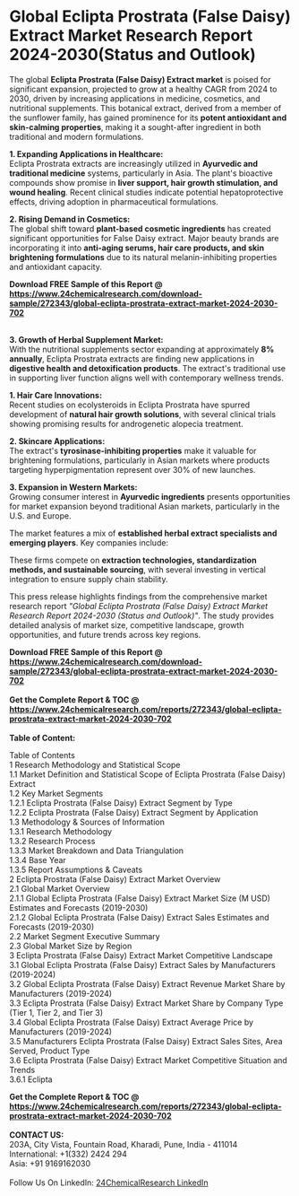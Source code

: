 <h1>Global Eclipta Prostrata (False Daisy) Extract Market Research Report 2024-2030(Status and Outlook)</h1><p>The global <strong>Eclipta Prostrata (False Daisy) Extract market</strong> is poised for significant expansion, projected to grow at a healthy CAGR from 2024 to 2030, driven by increasing applications in medicine, cosmetics, and nutritional supplements. This botanical extract, derived from a member of the sunflower family, has gained prominence for its <strong>potent antioxidant and skin-calming properties</strong>, making it a sought-after ingredient in both traditional and modern formulations.</p><p><strong>1. Expanding Applications in Healthcare:</strong><br>
Eclipta Prostrata extracts are increasingly utilized in <strong>Ayurvedic and traditional medicine</strong> systems, particularly in Asia. The plant's bioactive compounds show promise in <strong>liver support, hair growth stimulation, and wound healing</strong>. Recent clinical studies indicate potential hepatoprotective effects, driving adoption in pharmaceutical formulations.</p><p><strong>2. Rising Demand in Cosmetics:</strong><br>
The global shift toward <strong>plant-based cosmetic ingredients</strong> has created significant opportunities for False Daisy extract. Major beauty brands are incorporating it into <strong>anti-aging serums, hair care products, and skin brightening formulations</strong> due to its natural melanin-inhibiting properties and antioxidant capacity.</p><div><b>Download FREE Sample of this Report @ 
            <a href="https://www.24chemicalresearch.com/download-sample/272343/global-eclipta-prostrata-extract-market-2024-2030-702">
            https://www.24chemicalresearch.com/download-sample/272343/global-eclipta-prostrata-extract-market-2024-2030-702</a></b></div><br><p><strong>3. Growth of Herbal Supplement Market:</strong><br>
With the nutritional supplements sector expanding at approximately <strong>8% annually</strong>, Eclipta Prostrata extracts are finding new applications in <strong>digestive health and detoxification products</strong>. The extract's traditional use in supporting liver function aligns well with contemporary wellness trends.</p><p><strong>1. Hair Care Innovations:</strong><br>
Recent studies on ecolysteroids in Eclipta Prostrata have spurred development of <strong>natural hair growth solutions</strong>, with several clinical trials showing promising results for androgenetic alopecia treatment.</p><p><strong>2. Skincare Applications:</strong><br>
The extract's <strong>tyrosinase-inhibiting properties</strong> make it valuable for brightening formulations, particularly in Asian markets where products targeting hyperpigmentation represent over 30% of new launches.</p><p><strong>3. Expansion in Western Markets:</strong><br>
Growing consumer interest in <strong>Ayurvedic ingredients</strong> presents opportunities for market expansion beyond traditional Asian markets, particularly in the U.S. and Europe.</p><p>The market features a mix of <strong>established herbal extract specialists and emerging players</strong>. Key companies include:</p><p>These firms compete on <strong>extraction technologies, standardization methods, and sustainable sourcing</strong>, with several investing in vertical integration to ensure supply chain stability.</p><p>This press release highlights findings from the comprehensive market research report <em>"Global Eclipta Prostrata (False Daisy) Extract Market Research Report 2024-2030 (Status and Outlook)"</em>. The study provides detailed analysis of market size, competitive landscape, growth opportunities, and future trends across key regions.</p><div><b>Download FREE Sample of this Report @ 
            <a href="https://www.24chemicalresearch.com/download-sample/272343/global-eclipta-prostrata-extract-market-2024-2030-702">
            https://www.24chemicalresearch.com/download-sample/272343/global-eclipta-prostrata-extract-market-2024-2030-702</a></b></div><br><div><b>Get the Complete Report & TOC @ 
            <a href="https://www.24chemicalresearch.com/reports/272343/global-eclipta-prostrata-extract-market-2024-2030-702">
            https://www.24chemicalresearch.com/reports/272343/global-eclipta-prostrata-extract-market-2024-2030-702</a></b></div><br>
            <b>Table of Content:</b><p>Table of Contents<br />
1 Research Methodology and Statistical Scope<br />
1.1 Market Definition and Statistical Scope of Eclipta Prostrata (False Daisy) Extract<br />
1.2 Key Market Segments<br />
1.2.1 Eclipta Prostrata (False Daisy) Extract Segment by Type<br />
1.2.2 Eclipta Prostrata (False Daisy) Extract Segment by Application<br />
1.3 Methodology & Sources of Information<br />
1.3.1 Research Methodology<br />
1.3.2 Research Process<br />
1.3.3 Market Breakdown and Data Triangulation<br />
1.3.4 Base Year<br />
1.3.5 Report Assumptions & Caveats<br />
2 Eclipta Prostrata (False Daisy) Extract Market Overview<br />
2.1 Global Market Overview<br />
2.1.1 Global Eclipta Prostrata (False Daisy) Extract Market Size (M USD) Estimates and Forecasts (2019-2030)<br />
2.1.2 Global Eclipta Prostrata (False Daisy) Extract Sales Estimates and Forecasts (2019-2030)<br />
2.2 Market Segment Executive Summary<br />
2.3 Global Market Size by Region<br />
3 Eclipta Prostrata (False Daisy) Extract Market Competitive Landscape<br />
3.1 Global Eclipta Prostrata (False Daisy) Extract Sales by Manufacturers (2019-2024)<br />
3.2 Global Eclipta Prostrata (False Daisy) Extract Revenue Market Share by Manufacturers (2019-2024)<br />
3.3 Eclipta Prostrata (False Daisy) Extract Market Share by Company Type (Tier 1, Tier 2, and Tier 3)<br />
3.4 Global Eclipta Prostrata (False Daisy) Extract Average Price by Manufacturers (2019-2024)<br />
3.5 Manufacturers Eclipta Prostrata (False Daisy) Extract Sales Sites, Area Served, Product Type<br />
3.6 Eclipta Prostrata (False Daisy) Extract Market Competitive Situation and Trends<br />
3.6.1 Eclipta</p><div><b>Get the Complete Report & TOC @ 
            <a href="https://www.24chemicalresearch.com/reports/272343/global-eclipta-prostrata-extract-market-2024-2030-702">
            https://www.24chemicalresearch.com/reports/272343/global-eclipta-prostrata-extract-market-2024-2030-702</a></b></div><br><b>CONTACT US:</b><br>
            203A, City Vista, Fountain Road, Kharadi, Pune, India - 411014<br>
            International: +1(332) 2424 294<br>
            Asia: +91 9169162030 <br><br>
            Follow Us On LinkedIn: <a href="https://www.linkedin.com/company/24chemicalresearch/">24ChemicalResearch LinkedIn</a>
